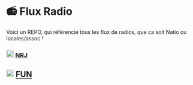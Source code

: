 # 📻 Flux Radio
 
 
 Voici un REPO, qui référencie tous les flux de radios, que ca soit Natio ou locales/assoc !

### <img src="https://i.ibb.co/Jw8fYwV4/NRJ-Belgique.png" width="20" height="20"> [NRJ](/GROUPES/NRJ.md)
## <img src="https://i.ibb.co/sdB18sN2/funradiofrnouveautes.webp" width="20" height="20"> [FUN](/GROUPES/FUN.md)